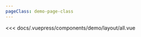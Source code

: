 ```yaml
---
pageClass: demo-page-class
---
```


<!-- markdownlint-disable MD033 MD041 -->
<client-only>
<demo-box codesandbox="https://codesandbox.io/s/7oq1r4vpj?module=%2Fsrc%2FApp.vue&view=preview">
<div slot="demo">

  <demo-layout-all />

</div>

<div slot="code">

<<< docs/.vuepress/components/demo/layout/all.vue

</div>

</demo-box>
</client-only>
